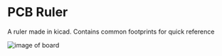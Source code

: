 # PCB Ruler

A ruler made in kicad.
Contains common footprints for quick reference

![image of board](http://github.com/joeperri95/Ruler/pic.jpg)